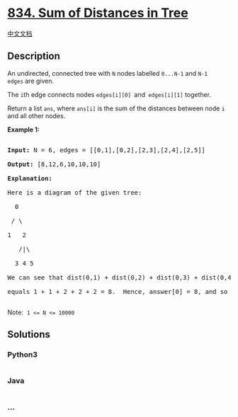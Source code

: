 # [834. Sum of Distances in Tree](https://leetcode.com/problems/sum-of-distances-in-tree)

[中文文档](/solution/0800-0899/0834.Sum%20of%20Distances%20in%20Tree/README.md)

## Description

<p>An undirected, connected&nbsp;tree with <code>N</code> nodes labelled <code>0...N-1</code> and <code>N-1</code> <code>edges</code>&nbsp;are&nbsp;given.</p>

<p>The <code>i</code>th edge connects nodes&nbsp;<code>edges[i][0] </code>and<code>&nbsp;edges[i][1]</code>&nbsp;together.</p>

<p>Return a list <code>ans</code>, where <code>ans[i]</code> is the sum of the distances between node <code>i</code> and all other nodes.</p>

<p><strong>Example 1:</strong></p>

<pre>

<strong>Input: </strong>N = 6, edges = [[0,1],[0,2],[2,3],[2,4],[2,5]]

<strong>Output: </strong>[8,12,6,10,10,10]

<strong>Explanation: </strong>

Here is a diagram of the given tree:

  0

 / \

1   2

   /|\

  3 4 5

We can see that dist(0,1) + dist(0,2) + dist(0,3) + dist(0,4) + dist(0,5)

equals 1 + 1 + 2 + 2 + 2 = 8.  Hence, answer[0] = 8, and so on.

</pre>

<p>Note:<font face="monospace">&nbsp;<code>1 &lt;= N &lt;= 10000</code></font></p>

## Solutions

<!-- tabs:start -->

### **Python3**

```python

```

### **Java**

```java

```

### **...**

```

```

<!-- tabs:end -->
